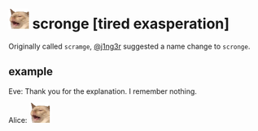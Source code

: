 # <img src="scronge.png" width=40/> scronge [tired exasperation]

Originally called `scramge`, [@j1ng3r](https://github.com/j1ng3r) suggested a
name change to `scronge`.

## example

Eve: Thank you for the explanation. I remember nothing.

Alice: <img src="scronge.png" width=40/>
